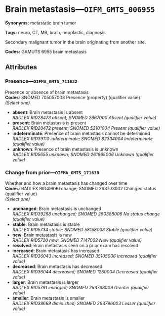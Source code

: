 # Brain metastasis—`OIFM_GMTS_006955`

**Synonyms:** metastatic brain tumor

**Tags:** neuro, CT, MR, brain, neoplastic, diagnosis

Secondary malignant tumor in the brain originating from another site.

**Codes:** GAMUTS 6955 brain metastasis

## Attributes

### Presence—`OIFMA_GMTS_711622`

Presence or absence of brain metastasis  
**Codes**: SNOMED 705057003 Presence (property) (qualifier value)  
*(Select one)*

- **absent**: Brain metastasis is absent  
_RADLEX RID28473 absent; SNOMED 2667000 Absent (qualifier value)_
- **present**: Brain metastasis is present  
_RADLEX RID28472 present; SNOMED 52101004 Present (qualifier value)_
- **indeterminate**: Presence of brain metastasis cannot be determined  
_RADLEX RID39110 indeterminate; SNOMED 82334004 Indeterminate (qualifier value)_
- **unknown**: Presence of brain metastasis is unknown  
_RADLEX RID5655 unknown; SNOMED 261665006 Unknown (qualifier value)_

### Change from prior—`OIFMA_GMTS_171630`

Whether and how a brain metastasis has changed over time  
**Codes**: RADLEX RID49896 change; SNOMED 263703002 Changed status (qualifier value)  
*(Select one)*

- **unchanged**: Brain metastasis is unchanged  
_RADLEX RID39268 unchanged; SNOMED 260388006 No status change (qualifier value)_
- **stable**: Brain metastasis is stable  
_RADLEX RID5734 stable; SNOMED 58158008 Stable (qualifier value)_
- **new**: Brain metastasis is new  
_RADLEX RID5720 new; SNOMED 7147002 New (qualifier value)_
- **resolved**: Brain metastasis seen on a prior exam has resolved  
- **increased**: Brain metastasis has increased  
_RADLEX RID36043 increased; SNOMED 35105006 Increased (qualifier value)_
- **decreased**: Brain metastasis has decreased  
_RADLEX RID36044 decreased; SNOMED 1250004 Decreased (qualifier value)_
- **larger**: Brain metastasis is larger  
_RADLEX RID5791 enlarged; SNOMED 263768009 Greater (qualifier value)_
- **smaller**: Brain metastasis is smaller  
_RADLEX RID38669 diminished; SNOMED 263796003 Lesser (qualifier value)_